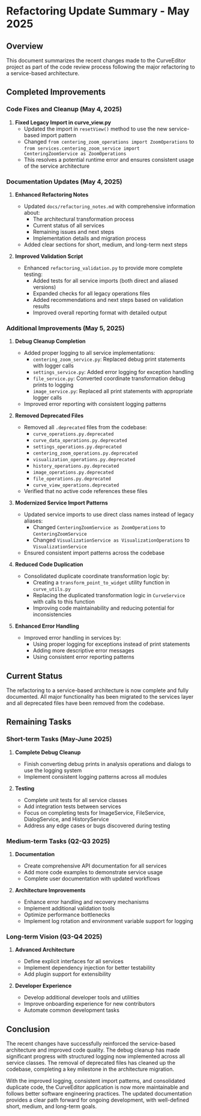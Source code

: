 # Refactoring Update Summary - May 2025

## Overview

This document summarizes the recent changes made to the CurveEditor project as part of the code review process following the major refactoring to a service-based architecture.

## Completed Improvements

### Code Fixes and Cleanup (May 4, 2025)

1. **Fixed Legacy Import in curve_view.py**
   - Updated the import in `resetView()` method to use the new service-based import pattern
   - Changed `from centering_zoom_operations import ZoomOperations` to `from services.centering_zoom_service import CenteringZoomService as ZoomOperations`
   - This resolves a potential runtime error and ensures consistent usage of the service architecture

### Documentation Updates (May 4, 2025)

1. **Enhanced Refactoring Notes**
   - Updated `docs/refactoring_notes.md` with comprehensive information about:
     - The architectural transformation process
     - Current status of all services
     - Remaining issues and next steps
     - Implementation details and migration process
   - Added clear sections for short, medium, and long-term next steps

2. **Improved Validation Script**
   - Enhanced `refactoring_validation.py` to provide more complete testing:
     - Added tests for all service imports (both direct and aliased versions)
     - Expanded checks for all legacy operations files
     - Added recommendations and next steps based on validation results
     - Improved overall reporting format with detailed output

### Additional Improvements (May 5, 2025)

1. **Debug Cleanup Completion**
   - Added proper logging to all service implementations:
     - `centering_zoom_service.py`: Replaced debug print statements with logger calls
     - `settings_service.py`: Added error logging for exception handling
     - `file_service.py`: Converted coordinate transformation debug prints to logging
     - `image_service.py`: Replaced all print statements with appropriate logger calls
   - Improved error reporting with consistent logging patterns

2. **Removed Deprecated Files**
   - Removed all `.deprecated` files from the codebase:
     - `curve_operations.py.deprecated`
     - `curve_data_operations.py.deprecated`
     - `settings_operations.py.deprecated`
     - `centering_zoom_operations.py.deprecated`
     - `visualization_operations.py.deprecated`
     - `history_operations.py.deprecated`
     - `image_operations.py.deprecated`
     - `file_operations.py.deprecated`
     - `curve_view_operations.deprecated`
   - Verified that no active code references these files

3. **Modernized Service Import Patterns**
   - Updated service imports to use direct class names instead of legacy aliases:
     - Changed `CenteringZoomService as ZoomOperations` to `CenteringZoomService`
     - Changed `VisualizationService as VisualizationOperations` to `VisualizationService`
   - Ensured consistent import patterns across the codebase

4. **Reduced Code Duplication**
   - Consolidated duplicate coordinate transformation logic by:
     - Creating a `transform_point_to_widget` utility function in `curve_utils.py`
     - Replacing the duplicated transformation logic in `CurveService` with calls to this function
     - Improving code maintainability and reducing potential for inconsistencies

5. **Enhanced Error Handling**
   - Improved error handling in services by:
     - Using proper logging for exceptions instead of print statements
     - Adding more descriptive error messages
     - Using consistent error reporting patterns

## Current Status

The refactoring to a service-based architecture is now complete and fully documented. All major functionality has been migrated to the services layer and all deprecated files have been removed from the codebase.

## Remaining Tasks

### Short-term Tasks (May-June 2025)

1. **Complete Debug Cleanup**
   - Finish converting debug prints in analysis operations and dialogs to use the logging system
   - Implement consistent logging patterns across all modules

2. **Testing**
   - Complete unit tests for all service classes
   - Add integration tests between services
   - Focus on completing tests for ImageService, FileService, DialogService, and HistoryService
   - Address any edge cases or bugs discovered during testing

### Medium-term Tasks (Q2-Q3 2025)

1. **Documentation**
   - Create comprehensive API documentation for all services
   - Add more code examples to demonstrate service usage
   - Complete user documentation with updated workflows

2. **Architecture Improvements**
   - Enhance error handling and recovery mechanisms
   - Implement additional validation tools
   - Optimize performance bottlenecks
   - Implement log rotation and environment variable support for logging

### Long-term Vision (Q3-Q4 2025)

1. **Advanced Architecture**
   - Define explicit interfaces for all services
   - Implement dependency injection for better testability
   - Add plugin support for extensibility

2. **Developer Experience**
   - Develop additional developer tools and utilities
   - Improve onboarding experience for new contributors
   - Automate common development tasks

## Conclusion

The recent changes have successfully reinforced the service-based architecture and improved code quality. The debug cleanup has made significant progress with structured logging now implemented across all service classes. The removal of deprecated files has cleaned up the codebase, completing a key milestone in the architecture migration.

With the improved logging, consistent import patterns, and consolidated duplicate code, the CurveEditor application is now more maintainable and follows better software engineering practices. The updated documentation provides a clear path forward for ongoing development, with well-defined short, medium, and long-term goals.
